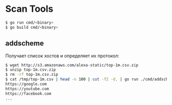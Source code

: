 # Scan Tools

```zsh
$ go run cmd/<binary>
$ go build cmd/<binary>
```

## addscheme

Получает список хостов и определяет их протокол:

```zsh
$ wget http://s3.amazonaws.com/alexa-static/top-1m.csv.zip
$ unzip top-1m.csv.zip
$ rm -rf top-1m.csv.zip
$ cat /tmp/top-1m.csv | head -n 100 | cut -f2 -d, | go run ./cmd/addscheme
https://google.com
https://youtube.com
https://facebook.com
...
```
